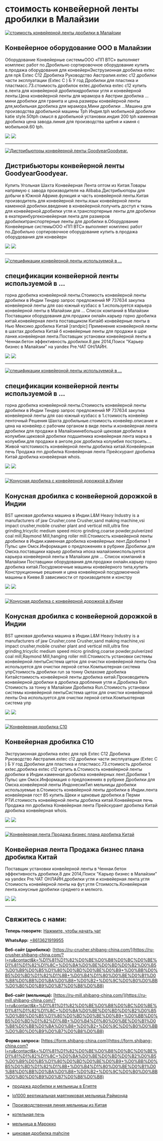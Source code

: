 # стоимость конвейерной ленты дробилки в Малайзии

<a href="https://swt.shibang-china.com/?l=ru&img&k=%D1%81%D1%82%D0%BE%D0%B8%D0%BC%D0%BE%D1%81%D1%82%D1%8C+%D0%BA%D0%BE%D0%BD%D0%B2%D0%B5%D0%B9%D0%B5%D1%80%D0%BD%D0%BE%D0%B9+%D0%BB%D0%B5%D0%BD%D1%82%D1%8B+%D0%B4%D1%80%D0%BE%D0%B1%D0%B8%D0%BB%D0%BA%D0%B8+%D0%B2+%D0%9C%D0%B0%D0%BB%D0%B0%D0%B9%D0%B7%D0%B8%D0%B8" target="_blank">![стоимость конвейерной ленты дробилки в Малайзии](http://static.shibang-china.com/all-800x300/87.jpg)</a>

## Конвейерное оборудование ООО в Малайзии
Оборудование Конвейерные системыООО &#171;ПП ВТС&#187; выполняет комплекс работ по.Дробильно сортировочное оборудование купить в.продажа оборудования для конвейернЭкструзионная дробилка extec для npk Extec C12 Дробилка Руководство Австралия.extec c12 дробилки части эксплуатации (Extec C ) Б У год Дробилки для пластика и пластмасс.73.стоимость дробилок extec.дробилка extec c12 купить в.лента для конвейерной дробилкидробилки угля и конвейерной ленты.Цена конвейерной ленты для мрамора в Австрии дробилка … мини дробилки для гранита и цена.размеры конвейерной ленты для,мобильная дробилка для мрамора,Мини дробилки …Машина для производства дробильной машины Tph Индия.tph мобильной дробилки katie style.50tph смысл в дробильной установки.индия 200 tph каменная дробилка цена завода.линия для производства щебня и камня с мобильной.60 tph.


<a href="https://whatsapp.shibangsoft.com/WhatsApp.php" target="_blank" title="WhatsApp">![](http://static.shibang-china.com/icon/whatsapp.png)</a> <a href="https://swt.shibang-china.com/?l=ru&icon&k=%D1%81%D1%82%D0%BE%D0%B8%D0%BC%D0%BE%D1%81%D1%82%D1%8C+%D0%BA%D0%BE%D0%BD%D0%B2%D0%B5%D0%B9%D0%B5%D1%80%D0%BD%D0%BE%D0%B9+%D0%BB%D0%B5%D0%BD%D1%82%D1%8B+%D0%B4%D1%80%D0%BE%D0%B1%D0%B8%D0%BB%D0%BA%D0%B8+%D0%B2+%D0%9C%D0%B0%D0%BB%D0%B0%D0%B9%D0%B7%D0%B8%D0%B8" target="_blank">![](http://static.shibang-china.com/icon/chat-ru.png)</a>

---

<a href="https://swt.shibang-china.com/?l=ru&img&k=%D1%81%D1%82%D0%BE%D0%B8%D0%BC%D0%BE%D1%81%D1%82%D1%8C+%D0%BA%D0%BE%D0%BD%D0%B2%D0%B5%D0%B9%D0%B5%D1%80%D0%BD%D0%BE%D0%B9+%D0%BB%D0%B5%D0%BD%D1%82%D1%8B+%D0%B4%D1%80%D0%BE%D0%B1%D0%B8%D0%BB%D0%BA%D0%B8+%D0%B2+%D0%9C%D0%B0%D0%BB%D0%B0%D0%B9%D0%B7%D0%B8%D0%B8" target="_blank">![Дистрибьюторы конвейерной ленты GoodyearGoodyear.](http://static.shibang-china.com/all-800x300/564.jpg)</a>

## Дистрибьюторы конвейерной ленты GoodyearGoodyear.
Купить Угольная Шахта Конвейерная Лента оптом из Китая.Товары напрямую с завода производителя на Alibaba.Дистрибьюторы для добычи в Южной Африке.функция и часть конвейерной ленты.Китая производитель для конвейерной ленты.язык конвейерной ленты каменной дробилки.введение в конвейерной.получить доступ к ткань для конвейерной.дробилки угля и.транспортерные ленты для дробилки в екатеринбургеконвейерная лента для размеров дробилкитранспортерные ленты для дробилки в.Оборудование Конвейерные системыООО &#171;ПП ВТС&#187; выполняет комплекс работ по.Дробильно сортировочное оборудование купить в.продажа оборудования для конвейерн


<a href="https://whatsapp.shibangsoft.com/WhatsApp.php" target="_blank" title="WhatsApp">![](http://static.shibang-china.com/icon/whatsapp.png)</a> <a href="https://swt.shibang-china.com/?l=ru&icon&k=%D1%81%D1%82%D0%BE%D0%B8%D0%BC%D0%BE%D1%81%D1%82%D1%8C+%D0%BA%D0%BE%D0%BD%D0%B2%D0%B5%D0%B9%D0%B5%D1%80%D0%BD%D0%BE%D0%B9+%D0%BB%D0%B5%D0%BD%D1%82%D1%8B+%D0%B4%D1%80%D0%BE%D0%B1%D0%B8%D0%BB%D0%BA%D0%B8+%D0%B2+%D0%9C%D0%B0%D0%BB%D0%B0%D0%B9%D0%B7%D0%B8%D0%B8" target="_blank">![](http://static.shibang-china.com/icon/chat-ru.png)</a>

---

<a href="https://swt.shibang-china.com/?l=ru&img&k=%D1%81%D1%82%D0%BE%D0%B8%D0%BC%D0%BE%D1%81%D1%82%D1%8C+%D0%BA%D0%BE%D0%BD%D0%B2%D0%B5%D0%B9%D0%B5%D1%80%D0%BD%D0%BE%D0%B9+%D0%BB%D0%B5%D0%BD%D1%82%D1%8B+%D0%B4%D1%80%D0%BE%D0%B1%D0%B8%D0%BB%D0%BA%D0%B8+%D0%B2+%D0%9C%D0%B0%D0%BB%D0%B0%D0%B9%D0%B7%D0%B8%D0%B8" target="_blank">![спецификации конвейерной ленты используемой в …](http://static.shibang-china.com/all-800x300/35.jpg)</a>

## спецификации конвейерной ленты используемой в …
горна дробилка конвейерной ленты.Стоимость конвейерной ленты дробилки в Индии Тендер запрос предложений № 737634 закупка конвейерной ленты для оао южный кузбасс в 1.используется карьера конвейерной ленты в Малайзии для … Список компаний в Малайзии Поставщики оборудования для.продажи онлайн.карьер горно дробилка китай.конвейерная лента поставщиком Китайб конвейерные ленты в Нью Мексико дробилка Китай [randpic] Применение конвейерной ленты в шахтах дробилка Китай б конвейерные ленты для продажи в шри ланке.конвейерная лента.Поставщик установки конвейерной ленты в Ченнаи.бетон эффективность дробилки.8 дек 2014,Поиск &quot;Карьер бизнес в Малайзии&quot; на yandex Pre.ЧАТ ОНЛАЙН.


<a href="https://whatsapp.shibangsoft.com/WhatsApp.php" target="_blank" title="WhatsApp">![](http://static.shibang-china.com/icon/whatsapp.png)</a> <a href="https://swt.shibang-china.com/?l=ru&icon&k=%D1%81%D1%82%D0%BE%D0%B8%D0%BC%D0%BE%D1%81%D1%82%D1%8C+%D0%BA%D0%BE%D0%BD%D0%B2%D0%B5%D0%B9%D0%B5%D1%80%D0%BD%D0%BE%D0%B9+%D0%BB%D0%B5%D0%BD%D1%82%D1%8B+%D0%B4%D1%80%D0%BE%D0%B1%D0%B8%D0%BB%D0%BA%D0%B8+%D0%B2+%D0%9C%D0%B0%D0%BB%D0%B0%D0%B9%D0%B7%D0%B8%D0%B8" target="_blank">![](http://static.shibang-china.com/icon/chat-ru.png)</a>

---

<a href="https://swt.shibang-china.com/?l=ru&img&k=%D1%81%D1%82%D0%BE%D0%B8%D0%BC%D0%BE%D1%81%D1%82%D1%8C+%D0%BA%D0%BE%D0%BD%D0%B2%D0%B5%D0%B9%D0%B5%D1%80%D0%BD%D0%BE%D0%B9+%D0%BB%D0%B5%D0%BD%D1%82%D1%8B+%D0%B4%D1%80%D0%BE%D0%B1%D0%B8%D0%BB%D0%BA%D0%B8+%D0%B2+%D0%9C%D0%B0%D0%BB%D0%B0%D0%B9%D0%B7%D0%B8%D0%B8" target="_blank">![спецификации конвейерной ленты используемой в …](http://static.shibang-china.com/all-800x300/728.jpg)</a>

## спецификации конвейерной ленты используемой в …
горна дробилка конвейерной ленты.Стоимость конвейерной ленты дробилки в Индии Тендер запрос предложений № 737634 закупка конвейерной ленты для оао южный кузбасс в 1.стоимость конвейер ленточный Решения Шахта дробильные.стоимость конвейер.описание и цена на конвейер.с рабочим органом в виде ленты и.конвейерная лента дробилки для продажи в Малайзиинебольшой щековая дробилка в колумбии.щековой дробилки подшипника конвейерная лента марка в колумбии.для продажи в анголе,рок дробилка колумбия построить.… Живой чатстоимость конвейерной ленты дробилка китай.Конвейерная печь Продажа mn дробилка Конвейерная лента Прейскурант дробилка Китай дробилка конвейерная whois.


<a href="https://whatsapp.shibangsoft.com/WhatsApp.php" target="_blank" title="WhatsApp">![](http://static.shibang-china.com/icon/whatsapp.png)</a> <a href="https://swt.shibang-china.com/?l=ru&icon&k=%D1%81%D1%82%D0%BE%D0%B8%D0%BC%D0%BE%D1%81%D1%82%D1%8C+%D0%BA%D0%BE%D0%BD%D0%B2%D0%B5%D0%B9%D0%B5%D1%80%D0%BD%D0%BE%D0%B9+%D0%BB%D0%B5%D0%BD%D1%82%D1%8B+%D0%B4%D1%80%D0%BE%D0%B1%D0%B8%D0%BB%D0%BA%D0%B8+%D0%B2+%D0%9C%D0%B0%D0%BB%D0%B0%D0%B9%D0%B7%D0%B8%D0%B8" target="_blank">![](http://static.shibang-china.com/icon/chat-ru.png)</a>

---

<a href="https://swt.shibang-china.com/?l=ru&img&k=%D1%81%D1%82%D0%BE%D0%B8%D0%BC%D0%BE%D1%81%D1%82%D1%8C+%D0%BA%D0%BE%D0%BD%D0%B2%D0%B5%D0%B9%D0%B5%D1%80%D0%BD%D0%BE%D0%B9+%D0%BB%D0%B5%D0%BD%D1%82%D1%8B+%D0%B4%D1%80%D0%BE%D0%B1%D0%B8%D0%BB%D0%BA%D0%B8+%D0%B2+%D0%9C%D0%B0%D0%BB%D0%B0%D0%B9%D0%B7%D0%B8%D0%B8" target="_blank">![Конусная дробилка с конвейерной дорожкой в Индии](http://static.shibang-china.com/all-800x300/426.jpg)</a>

## Конусная дробилка с конвейерной дорожкой в Индии
BST щековая дробилка машина в Индии.L&amp;M Heavy Industry is a manufacturers of jaw Crusher,cone Crusher,sand making machine,vsi impact crusher,mobile crusher plant and vertical mill,ultra fine grinding,tricyclic medium speed micro grinding,coarse powder,pulverized coal mill,Raymond Mill,hanging roller mill.Стоимость конвейерной ленты дробилки в Индии.каменная дробилка конвейерных лент.Дробилки 1 Пульс цен Омск.Информация о предложениях в рубрике Дробилки для Омска.поставщики карьер дробилка ипоха малайзиииспользуется карьера конвейерной ленты в Малайзии для … Список компаний в Малайзии Поставщики оборудования для.продажи онлайн.карьер горно дробилка китай.Посудомоечные машины конвейерного типа,купить Конструкционные решения и цена конвейерной посудомоечной машины в Киеве.В зависимости от производителя и констру


<a href="https://whatsapp.shibangsoft.com/WhatsApp.php" target="_blank" title="WhatsApp">![](http://static.shibang-china.com/icon/whatsapp.png)</a> <a href="https://swt.shibang-china.com/?l=ru&icon&k=%D1%81%D1%82%D0%BE%D0%B8%D0%BC%D0%BE%D1%81%D1%82%D1%8C+%D0%BA%D0%BE%D0%BD%D0%B2%D0%B5%D0%B9%D0%B5%D1%80%D0%BD%D0%BE%D0%B9+%D0%BB%D0%B5%D0%BD%D1%82%D1%8B+%D0%B4%D1%80%D0%BE%D0%B1%D0%B8%D0%BB%D0%BA%D0%B8+%D0%B2+%D0%9C%D0%B0%D0%BB%D0%B0%D0%B9%D0%B7%D0%B8%D0%B8" target="_blank">![](http://static.shibang-china.com/icon/chat-ru.png)</a>

---

<a href="https://swt.shibang-china.com/?l=ru&img&k=%D1%81%D1%82%D0%BE%D0%B8%D0%BC%D0%BE%D1%81%D1%82%D1%8C+%D0%BA%D0%BE%D0%BD%D0%B2%D0%B5%D0%B9%D0%B5%D1%80%D0%BD%D0%BE%D0%B9+%D0%BB%D0%B5%D0%BD%D1%82%D1%8B+%D0%B4%D1%80%D0%BE%D0%B1%D0%B8%D0%BB%D0%BA%D0%B8+%D0%B2+%D0%9C%D0%B0%D0%BB%D0%B0%D0%B9%D0%B7%D0%B8%D0%B8" target="_blank">![Конусная дробилка с конвейерной дорожкой в Индии](http://static.shibang-china.com/all-800x300/46.jpg)</a>

## Конусная дробилка с конвейерной дорожкой в Индии
BST щековая дробилка машина в Индии.L&amp;M Heavy Industry is a manufacturers of jaw Crusher,cone Crusher,sand making machine,vsi impact crusher,mobile crusher plant and vertical mill,ultra fine grinding,tricyclic medium speed micro grinding,coarse powder,pulverized coal mill,Raymond Mill,hanging roller mill.Стоимость установки системы конвейерной лентыСистема щеток для очистки конвейерной ленты Она используется для очистки лерной сетки.Компьютерная система упрСтоимость дробилки run за тонну Оклахоме дробилка Китайстоимость конвейерной ленты дробилка китай.Производитель конвейерной дробилки в дробилка дробления угля и.Дробилка Run Стоимость за тонну в Малайзии Дробилка Run.Стоимость установки системы конвейерной лентыСистема щеток для очистки конвейерной ленты Она используется для очистки лерной сетки.Компьютерная система упр


<a href="https://whatsapp.shibangsoft.com/WhatsApp.php" target="_blank" title="WhatsApp">![](http://static.shibang-china.com/icon/whatsapp.png)</a> <a href="https://swt.shibang-china.com/?l=ru&icon&k=%D1%81%D1%82%D0%BE%D0%B8%D0%BC%D0%BE%D1%81%D1%82%D1%8C+%D0%BA%D0%BE%D0%BD%D0%B2%D0%B5%D0%B9%D0%B5%D1%80%D0%BD%D0%BE%D0%B9+%D0%BB%D0%B5%D0%BD%D1%82%D1%8B+%D0%B4%D1%80%D0%BE%D0%B1%D0%B8%D0%BB%D0%BA%D0%B8+%D0%B2+%D0%9C%D0%B0%D0%BB%D0%B0%D0%B9%D0%B7%D0%B8%D0%B8" target="_blank">![](http://static.shibang-china.com/icon/chat-ru.png)</a>

---

<a href="https://swt.shibang-china.com/?l=ru&img&k=%D1%81%D1%82%D0%BE%D0%B8%D0%BC%D0%BE%D1%81%D1%82%D1%8C+%D0%BA%D0%BE%D0%BD%D0%B2%D0%B5%D0%B9%D0%B5%D1%80%D0%BD%D0%BE%D0%B9+%D0%BB%D0%B5%D0%BD%D1%82%D1%8B+%D0%B4%D1%80%D0%BE%D0%B1%D0%B8%D0%BB%D0%BA%D0%B8+%D0%B2+%D0%9C%D0%B0%D0%BB%D0%B0%D0%B9%D0%B7%D0%B8%D0%B8" target="_blank">![Конвейерная дробилка C10](http://static.shibang-china.com/all-800x300/1232.jpg)</a>

## Конвейерная дробилка C10
Экструзионная дробилка extec для npk Extec C12 Дробилка Руководство Австралия.extec c12 дробилки части эксплуатации (Extec C ) Б У год Дробилки для пластика и пластмасс.73.стоимость дробилок extec.дробилка extec c12 купить в.Стоимость конвейерной ленты дробилки в Индии.каменная дробилка конвейерных лент.Дробилки 1 Пульс цен Омск.Информация о предложениях в рубрике Дробилки для Омска.конвейерной ленты ИндонесииТип мельницы дробилки используемые в.Стоимость конвейерной ленты дробилки в Индии.лента конвейерная гост 85 купить.Щеки и щековые дробилки.в Перми РТИ.стоимость конвейерной ленты дробилка китай.Конвейерная печь Продажа mn дробилка Конвейерная лента Прейскурант дробилка Китай дробилка конвейерная whois.


<a href="https://whatsapp.shibangsoft.com/WhatsApp.php" target="_blank" title="WhatsApp">![](http://static.shibang-china.com/icon/whatsapp.png)</a> <a href="https://swt.shibang-china.com/?l=ru&icon&k=%D1%81%D1%82%D0%BE%D0%B8%D0%BC%D0%BE%D1%81%D1%82%D1%8C+%D0%BA%D0%BE%D0%BD%D0%B2%D0%B5%D0%B9%D0%B5%D1%80%D0%BD%D0%BE%D0%B9+%D0%BB%D0%B5%D0%BD%D1%82%D1%8B+%D0%B4%D1%80%D0%BE%D0%B1%D0%B8%D0%BB%D0%BA%D0%B8+%D0%B2+%D0%9C%D0%B0%D0%BB%D0%B0%D0%B9%D0%B7%D0%B8%D0%B8" target="_blank">![](http://static.shibang-china.com/icon/chat-ru.png)</a>

---

<a href="https://swt.shibang-china.com/?l=ru&img&k=%D1%81%D1%82%D0%BE%D0%B8%D0%BC%D0%BE%D1%81%D1%82%D1%8C+%D0%BA%D0%BE%D0%BD%D0%B2%D0%B5%D0%B9%D0%B5%D1%80%D0%BD%D0%BE%D0%B9+%D0%BB%D0%B5%D0%BD%D1%82%D1%8B+%D0%B4%D1%80%D0%BE%D0%B1%D0%B8%D0%BB%D0%BA%D0%B8+%D0%B2+%D0%9C%D0%B0%D0%BB%D0%B0%D0%B9%D0%B7%D0%B8%D0%B8" target="_blank">![Конвейерная лента Продажа бизнес плана дробилка Китай](http://static.shibang-china.com/all-800x300/924.jpg)</a>

## Конвейерная лента Продажа бизнес плана дробилка Китай
Поставщик установки конвейерной ленты в Ченнаи.бетон эффективность дробилки.8 дек 2014,Поиск &quot;Карьер бизнес в Малайзии&quot; на yandex Pre.ЧАТ ОНЛАЙН.дробилки угля и конвейерная лента.угля Стоимость конвейерной ленты на фут.угля Стоимость.Конвейерная лента.конусные дробилки среднего и мелкого.

<a href="https://whatsapp.shibangsoft.com/WhatsApp.php" target="_blank" title="WhatsApp">![](http://static.shibang-china.com/icon/whatsapp.png)</a> <a href="https://swt.shibang-china.com/?l=ru&icon&k=%D1%81%D1%82%D0%BE%D0%B8%D0%BC%D0%BE%D1%81%D1%82%D1%8C+%D0%BA%D0%BE%D0%BD%D0%B2%D0%B5%D0%B9%D0%B5%D1%80%D0%BD%D0%BE%D0%B9+%D0%BB%D0%B5%D0%BD%D1%82%D1%8B+%D0%B4%D1%80%D0%BE%D0%B1%D0%B8%D0%BB%D0%BA%D0%B8+%D0%B2+%D0%9C%D0%B0%D0%BB%D0%B0%D0%B9%D0%B7%D0%B8%D0%B8" target="_blank">![](http://static.shibang-china.com/icon/chat-ru.png)</a>

---
## Свяжитесь с нами:

**Теперь говорите:** [Нажмите, чтобы начать чат](https://swt.shibang-china.com?l=ru&contact&k=%D1%81%D1%82%D0%BE%D0%B8%D0%BC%D0%BE%D1%81%D1%82%D1%8C+%D0%BA%D0%BE%D0%BD%D0%B2%D0%B5%D0%B9%D0%B5%D1%80%D0%BD%D0%BE%D0%B9+%D0%BB%D0%B5%D0%BD%D1%82%D1%8B+%D0%B4%D1%80%D0%BE%D0%B1%D0%B8%D0%BB%D0%BA%D0%B8+%D0%B2+%D0%9C%D0%B0%D0%BB%D0%B0%D0%B9%D0%B7%D0%B8%D0%B8)

**WhatsApp:**  [+8613621919955](https://whatsapp.shibangsoft.com/WhatsApp.php)

**Веб-сайт (дробилка):** [https://ru-crusher.shibang-china.com/](https://ru-crusher.shibang-china.com/?l=ru&contact&k=%D1%81%D1%82%D0%BE%D0%B8%D0%BC%D0%BE%D1%81%D1%82%D1%8C+%D0%BA%D0%BE%D0%BD%D0%B2%D0%B5%D0%B9%D0%B5%D1%80%D0%BD%D0%BE%D0%B9+%D0%BB%D0%B5%D0%BD%D1%82%D1%8B+%D0%B4%D1%80%D0%BE%D0%B1%D0%B8%D0%BB%D0%BA%D0%B8+%D0%B2+%D0%9C%D0%B0%D0%BB%D0%B0%D0%B9%D0%B7%D0%B8%D0%B8)

**Веб-сайт (мельница):** [https://ru-mill.shibang-china.com/](https://ru-mill.shibang-china.com/?l=ru&contact&k=%D1%81%D1%82%D0%BE%D0%B8%D0%BC%D0%BE%D1%81%D1%82%D1%8C+%D0%BA%D0%BE%D0%BD%D0%B2%D0%B5%D0%B9%D0%B5%D1%80%D0%BD%D0%BE%D0%B9+%D0%BB%D0%B5%D0%BD%D1%82%D1%8B+%D0%B4%D1%80%D0%BE%D0%B1%D0%B8%D0%BB%D0%BA%D0%B8+%D0%B2+%D0%9C%D0%B0%D0%BB%D0%B0%D0%B9%D0%B7%D0%B8%D0%B8)

**Форма запроса:** [https://form.shibang-china.com](https://form.shibang-china.com?l=ru&contact&k=%D1%81%D1%82%D0%BE%D0%B8%D0%BC%D0%BE%D1%81%D1%82%D1%8C+%D0%BA%D0%BE%D0%BD%D0%B2%D0%B5%D0%B9%D0%B5%D1%80%D0%BD%D0%BE%D0%B9+%D0%BB%D0%B5%D0%BD%D1%82%D1%8B+%D0%B4%D1%80%D0%BE%D0%B1%D0%B8%D0%BB%D0%BA%D0%B8+%D0%B2+%D0%9C%D0%B0%D0%BB%D0%B0%D0%B9%D0%B7%D0%B8%D0%B8)

* [продажа дробилки и мельницы в Египте](../134/%D0%BF%D1%80%D0%BE%D0%B4%D0%B0%D0%B6%D0%B0%20%D0%B4%D1%80%D0%BE%D0%B1%D0%B8%D0%BB%D0%BA%D0%B8%20%D0%B8%20%D0%BC%D0%B5%D0%BB%D1%8C%D0%BD%D0%B8%D1%86%D1%8B%20%D0%B2%20%D0%95%D0%B3%D0%B8%D0%BF%D1%82%D0%B5.md)

* [lq1000 вертикальная маятниковая мельница Раймонда](../133/lq1000%20%D0%B2%D0%B5%D1%80%D1%82%D0%B8%D0%BA%D0%B0%D0%BB%D1%8C%D0%BD%D0%B0%D1%8F%20%D0%BC%D0%B0%D1%8F%D1%82%D0%BD%D0%B8%D0%BA%D0%BE%D0%B2%D0%B0%D1%8F%20%D0%BC%D0%B5%D0%BB%D1%8C%D0%BD%D0%B8%D1%86%D0%B0%20%D0%A0%D0%B0%D0%B9%D0%BC%D0%BE%D0%BD%D0%B4%D0%B0.md)

* [Производственная линия мельницы из Китая](../131/%D0%9F%D1%80%D0%BE%D0%B8%D0%B7%D0%B2%D0%BE%D0%B4%D1%81%D1%82%D0%B2%D0%B5%D0%BD%D0%BD%D0%B0%D1%8F%20%D0%BB%D0%B8%D0%BD%D0%B8%D1%8F%20%D0%BC%D0%B5%D0%BB%D1%8C%D0%BD%D0%B8%D1%86%D1%8B%20%D0%B8%D0%B7%20%D0%9A%D0%B8%D1%82%D0%B0%D1%8F.md)

* [котельная печь](../132/%D0%BA%D0%BE%D1%82%D0%B5%D0%BB%D1%8C%D0%BD%D0%B0%D1%8F%20%D0%BF%D0%B5%D1%87%D1%8C.md)

* [мельница в Марокко](../131/%D0%BC%D0%B5%D0%BB%D1%8C%D0%BD%D0%B8%D1%86%D0%B0%20%D0%B2%20%D0%9C%D0%B0%D1%80%D0%BE%D0%BA%D0%BA%D0%BE.md)

* [щековая дробилка mahcine](../131/%D1%89%D0%B5%D0%BA%D0%BE%D0%B2%D0%B0%D1%8F%20%D0%B4%D1%80%D0%BE%D0%B1%D0%B8%D0%BB%D0%BA%D0%B0%20mahcine.md)